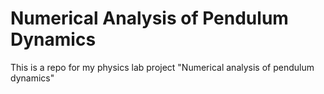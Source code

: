 # Numerical Analysis of Pendulum Dynamics


This is a repo for my physics lab project "Numerical analysis of pendulum dynamics"

